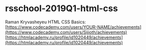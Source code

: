 # rsschool-2019Q1-html-css
Raman Kryvasheyeu
HTML CSS Basics: [https://www.codecademy.com/users/YOUR-NAME/achievements](https://www.codecademy.com/users/Sijioth/achievements)
                 [https://htmlacademy.ru/profile/id1020449/achievements](https://htmlacademy.ru/profile/id1020449/achievements)